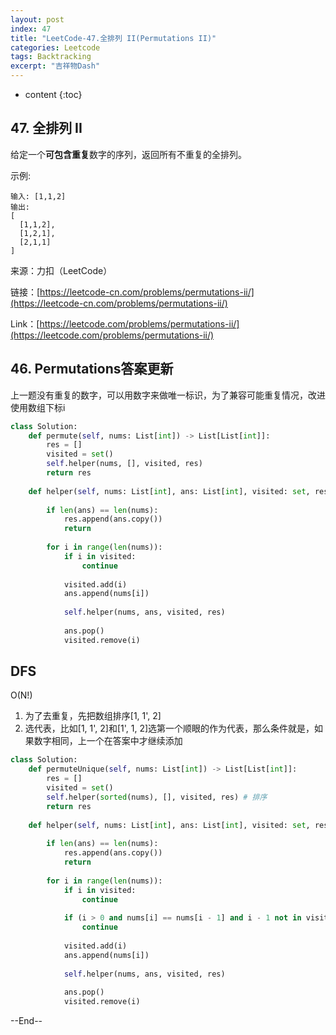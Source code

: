 ```yaml
---
layout: post
index: 47
title: "LeetCode-47.全排列 II(Permutations II)"
categories: Leetcode
tags: Backtracking
excerpt: "吉祥物Dash"
---
```


* content
{:toc}

## 47. 全排列 II

给定一个**可包含重复**数字的序列，返回所有不重复的全排列。

示例:

```
输入: [1,1,2]
输出:
[
  [1,1,2],
  [1,2,1],
  [2,1,1]
]
```

来源：力扣（LeetCode）

链接：[https://leetcode-cn.com/problems/permutations-ii/](https://leetcode-cn.com/problems/permutations-ii/)

Link：[https://leetcode.com/problems/permutations-ii/](https://leetcode.com/problems/permutations-ii/)

## 46. Permutations答案更新

上一题没有重复的数字，可以用数字来做唯一标识，为了兼容可能重复情况，改进使用数组下标i

```python
class Solution:
    def permute(self, nums: List[int]) -> List[List[int]]:
        res = []
        visited = set()
        self.helper(nums, [], visited, res)
        return res
        
    def helper(self, nums: List[int], ans: List[int], visited: set, res:List[int]) -> None:
        
        if len(ans) == len(nums):
            res.append(ans.copy())
            return
        
        for i in range(len(nums)):
            if i in visited:
                continue
              
            visited.add(i)
            ans.append(nums[i])
            
            self.helper(nums, ans, visited, res)
            
            ans.pop()
            visited.remove(i)
```

## DFS

O(N!)

1. 为了去重复，先把数组排序[1, 1', 2]
2. 选代表，比如[1, 1', 2]和[1', 1, 2]选第一个顺眼的作为代表，那么条件就是，如果数字相同，上一个在答案中才继续添加

```python
class Solution:
    def permuteUnique(self, nums: List[int]) -> List[List[int]]:
        res = []
        visited = set()
        self.helper(sorted(nums), [], visited, res) # 排序
        return res
        
    def helper(self, nums: List[int], ans: List[int], visited: set, res:List[int]) -> None:
        
        if len(ans) == len(nums):
            res.append(ans.copy())
            return
        
        for i in range(len(nums)):
            if i in visited:
                continue
                
            if (i > 0 and nums[i] == nums[i - 1] and i - 1 not in visited):
                continue
              
            visited.add(i)
            ans.append(nums[i])
            
            self.helper(nums, ans, visited, res)
            
            ans.pop()
            visited.remove(i)
```

--End--